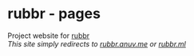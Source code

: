 # rubbr - pages
Project website for [rubbr](https://github.com/anuvgupta/rubbr)  
*This site simply redirects to [rubbr.anuv.me](http://rubbr.anuv.me) or [rubbr.ml](http://rubbr.ml)*
